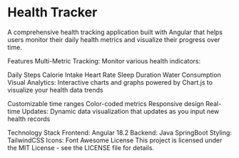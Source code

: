 # Health Tracker
A comprehensive health tracking application built with Angular that helps users monitor their daily health metrics and visualize their progress over time.

Features
Multi-Metric Tracking: Monitor various health indicators:

Daily Steps
Calorie Intake
Heart Rate
Sleep Duration
Water Consumption
Visual Analytics: Interactive charts and graphs powered by Chart.js to visualize your health data trends

Customizable time ranges
Color-coded metrics
Responsive design
Real-time Updates: Dynamic data visualization that updates as you input new health records

Technology Stack
Frontend: Angular 18.2
Backend: Java SpringBoot
Styling: TailwindCSS
Icons: Font Awesome
License
This project is licensed under the MIT License - see the LICENSE file for details.

